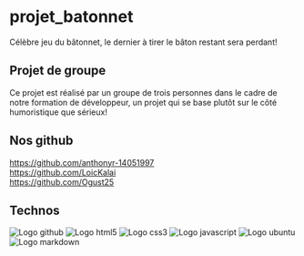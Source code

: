 # projet_batonnet
Célèbre jeu du bâtonnet, le dernier à tirer le bâton restant sera perdant!

## Projet de groupe
Ce projet est réalisé par un groupe de trois personnes dans le cadre de notre formation de développeur, un projet qui se base plutôt sur le côté humoristique que sérieux!

## Nos github
https://github.com/anthonyr-14051997  
https://github.com/LoicKalai  
https://github.com/Ogust25

## Technos
![Logo github](https://img.shields.io/badge/GitHub-100000?style=for-the-badge&logo=github&logoColor=white)
![Logo html5](https://img.shields.io/badge/HTML5-E34F26?style=for-the-badge&logo=html5&logoColor=white)
![Logo css3](https://img.shields.io/badge/CSS3-1572B6?style=for-the-badge&logo=css3&logoColor=white)
![Logo javascript](https://img.shields.io/badge/JavaScript-323330?style=for-the-badge&logo=javascript&logoColor=F7DF1E)
![Logo ubuntu](https://img.shields.io/badge/Ubuntu-E95420?style=for-the-badge&logo=ubuntu&logoColor=white)
![Logo markdown](https://img.shields.io/badge/Markdown-000000?style=for-the-badge&logo=markdown&logoColor=white)
